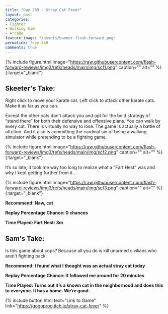 ```yaml
---
title: "Day 269 - Stray Cat Fever"
layout: post
categories:
- Fighter
- Walking Sim
- Arcade
feature_image: "/assets/banner-flash-forward.png"
permalink: /day-269
comments: true
---
```


{% include figure.html image="https://raw.githubusercontent.com/flash-forward-reviews/img3/refs/heads/main/img/scf1.png" caption="" alt="" %}{:target="_blank"}
 
## Skeeter's Take:

Right click to move your karate cat. Left click to attack other karate cats. Make it as far as you can. 

Except the other cats don’t attack you and opt for the bold strategy of “stand there” for both their defensive and offensive plans. You can walk by every cat. There is virtually no way to lose. The game is actually a battle of attrition. And it also is committing the cardinal sin of being a walking simulator while pretending to be a fighting game. 

{% include figure.html image="https://raw.githubusercontent.com/flash-forward-reviews/img3/refs/heads/main/img/scf2.png" caption="" alt="" %}{:target="_blank"}

It’s so late, it took me way too long to realize what a “Fart Hest” was and why I kept getting further from it… 

{% include figure.html image="https://raw.githubusercontent.com/flash-forward-reviews/img3/refs/heads/main/img/scf3.png" caption="" alt="" %}{:target="_blank"}

**Recommend: Naw, cat**

**Replay Percentage Chance: 0 chances**

**Time Played: Fart Hest: 3m**

## Sam's Take:

Is this game about cops? Because all you do is kill unarmed civilians who aren’t fighting back.

**Recommend: I found what I thought was an actual stray cat today**

**Replay Percentage Chance: It followed me around for 20 minutes**

**Time Played: Turns out it’s a known cat in the neighborhood and does this to everyone. It has a home. We’re good.**

{% include button.html text="Link to Game" link="https://gogoprog.itch.io/stray-cat-fever" %}